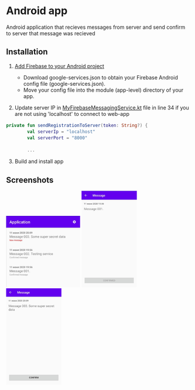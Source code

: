 # Android app

Android application that recieves messages from server and send confirm to server that message was recieved

## Installation

1. [Add Firebase to your Android project](https://firebase.google.com/docs/android/setup)

    - Download google-services.json to obtain your Firebase Android config file (google-services.json).
    - Move your config file into the module (app-level) directory of your app.

2. Update server IP in [MyFirebaseMessagingService.kt](app/src/main/java/com/example/myapplication/MyFirebaseMessagingService.kt#L34) file in line 34 if you are not using 'localhost' to connect to web-app

```kotlin
private fun sendRegistrationToServer(token: String?) {
        val serverIp = "localhost"
        val serverPort = "8000"

        ...
```

3. Build and install app

## Screenshots

<img src="screenshots/Screenshot_001.jpg" alt="Main Activity" width="40%">

<img src="screenshots/Screenshot_002.jpg" alt="Confirmed message" width="30%">

<img src="screenshots/Screenshot_003.jpg" alt="New message" width="30%">